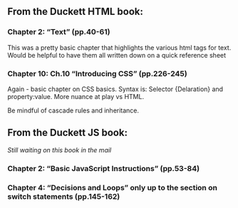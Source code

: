 ## From the Duckett HTML book:

### Chapter 2: “Text” (pp.40-61)

This was a pretty basic chapter that highlights the various html tags for text. Would be helpful to have them all written down on a quick reference sheet

### Chapter 10: Ch.10 “Introducing CSS” (pp.226-245)

Again - basic chapter on CSS basics. Syntax is: Selector {Delaration} and property:value. More nuance at play vs HTML. 

Be mindful of cascade rules and inheritance.

## From the Duckett JS book:

*Still waiting on this book in the mail*

### Chapter 2: “Basic JavaScript Instructions” (pp.53-84)

### Chapter 4: “Decisions and Loops” only up to the section on switch statements (pp.145-162)
